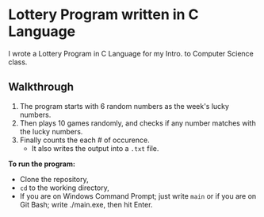 # Lottery Program written in C Language
I wrote a Lottery Program in C Language for my Intro. to Computer Science class.

## Walkthrough

1. The program starts with 6 random numbers as the week's lucky numbers. 
2. Then plays 10 games randomly, and checks if any number matches with the lucky numbers. 
3. Finally counts the each # of occurence.
    * It also writes the output into a `.txt` file.

**To run the program:**

- Clone the repository,
- `cd` to the working directory,
- If you are on Windows Command Prompt; just write `main` or if you are on Git Bash; write ./main.exe, then hit Enter.
